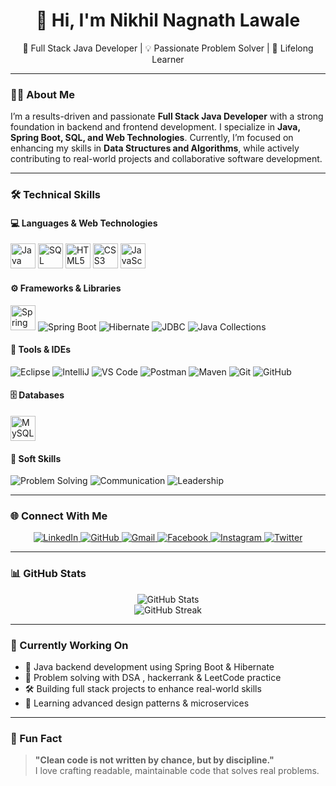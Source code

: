 <h1 align="center">👋 Hi, I'm Nikhil Nagnath Lawale</h1>

<p align="center">
  🚀 Full Stack Java Developer | 💡 Passionate Problem Solver | 🎯 Lifelong Learner
</p>

---

### 🧑‍💻 About Me

I’m a results-driven and passionate **Full Stack Java Developer** with a strong foundation in backend and frontend development. I specialize in **Java, Spring Boot, SQL, and Web Technologies**. Currently, I’m focused on enhancing my skills in **Data Structures and Algorithms**, while actively contributing to real-world projects and collaborative software development.

---

### 🛠️ Technical Skills

#### 💻 Languages & Web Technologies

<p>
  <img src="https://cdn.jsdelivr.net/gh/devicons/devicon/icons/java/java-original.svg" title="Java" alt="Java" width="40" height="40"/>
  <img src="https://cdn.jsdelivr.net/gh/devicons/devicon/icons/mysql/mysql-original.svg" title="SQL" alt="SQL" width="40" height="40"/>
  <img src="https://cdn.jsdelivr.net/gh/devicons/devicon/icons/html5/html5-original.svg" title="HTML5" alt="HTML5" width="40" height="40"/>
  <img src="https://cdn.jsdelivr.net/gh/devicons/devicon/icons/css3/css3-original.svg" title="CSS3" alt="CSS3" width="40" height="40"/>
  <img src="https://cdn.jsdelivr.net/gh/devicons/devicon/icons/javascript/javascript-original.svg" title="JavaScript" alt="JavaScript" width="40" height="40"/>
</p>

#### ⚙️ Frameworks & Libraries

<p>
  <img src="https://cdn.jsdelivr.net/gh/devicons/devicon/icons/spring/spring-original.svg" title="Spring" alt="Spring" width="40" height="40"/>
  <img src="https://img.shields.io/badge/Spring%20Boot-6DB33F?style=for-the-badge&logo=springboot&logoColor=white" alt="Spring Boot"/>
  <img src="https://img.shields.io/badge/Hibernate-59666C?style=for-the-badge&logo=hibernate&logoColor=white" alt="Hibernate"/>
  <img src="https://img.shields.io/badge/JDBC-blue?style=for-the-badge" alt="JDBC"/>
  <img src="https://img.shields.io/badge/Java%20Collections-orange?style=for-the-badge" alt="Java Collections"/>
</p>

#### 🧰 Tools & IDEs

<p>
  <img src="https://img.shields.io/badge/Eclipse-2C2255?style=for-the-badge&logo=eclipse-ide&logoColor=white" alt="Eclipse"/>
  <img src="https://img.shields.io/badge/IntelliJ-000000?style=for-the-badge&logo=intellij-idea&logoColor=white" alt="IntelliJ"/>
  <img src="https://img.shields.io/badge/VS%20Code-007ACC?style=for-the-badge&logo=visual-studio-code&logoColor=white" alt="VS Code"/>
  <img src="https://img.shields.io/badge/Postman-FF6C37?style=for-the-badge&logo=postman&logoColor=white" alt="Postman"/>
  <img src="https://img.shields.io/badge/Maven-C71A36?style=for-the-badge&logo=apache-maven&logoColor=white" alt="Maven"/>
  <img src="https://img.shields.io/badge/Git-F05032?style=for-the-badge&logo=git&logoColor=white" alt="Git"/>
  <img src="https://img.shields.io/badge/GitHub-181717?style=for-the-badge&logo=github&logoColor=white" alt="GitHub"/>
</p>

#### 🗄️ Databases

<p>
  <img src="https://cdn.jsdelivr.net/gh/devicons/devicon/icons/mysql/mysql-original.svg" title="MySQL" alt="MySQL" width="40" height="40"/>
</p>

#### 🧠 Soft Skills

<p>
  <img src="https://img.shields.io/badge/Problem%20Solving-4CAF50?style=for-the-badge" alt="Problem Solving"/>
  <img src="https://img.shields.io/badge/Communication-2196F3?style=for-the-badge" alt="Communication"/>
  <img src="https://img.shields.io/badge/Leadership-FF9800?style=for-the-badge" alt="Leadership"/>
</p>

---

### 🌐 Connect With Me

<p align="center">
  <a href="https://www.linkedin.com/in/nikhillawale1999/" target="_blank">
    <img src="https://img.shields.io/badge/LinkedIn-0077B5?style=for-the-badge&logo=linkedin&logoColor=white" alt="LinkedIn"/>
  </a>
  <a href="https://github.com/Nikhillawale07" target="_blank">
    <img src="https://img.shields.io/badge/GitHub-181717?style=for-the-badge&logo=github&logoColor=white" alt="GitHub"/>
  </a>
  <a href="mailto:nikhillawale2911@gmail.com" target="_blank">
    <img src="https://img.shields.io/badge/Gmail-D14836?style=for-the-badge&logo=gmail&logoColor=white" alt="Gmail"/>
  </a>
  <a href="https://www.facebook.com/nikhil.lawale.7?mibextid=ZbWKwL" target="_blank">
    <img src="https://img.shields.io/badge/Facebook-1877F2?style=for-the-badge&logo=facebook&logoColor=white" alt="Facebook"/>
  </a>
  <a href="https://instagram.com/nikhil_lawale_07" target="_blank">
    <img src="https://img.shields.io/badge/Instagram-E4405F?style=for-the-badge&logo=instagram&logoColor=white" alt="Instagram"/>
  </a>
  <a href="https://twitter.com/nikhil_lawale" target="_blank">
    <img src="https://img.shields.io/badge/Twitter-1DA1F2?style=for-the-badge&logo=twitter&logoColor=white" alt="Twitter"/>
  </a>
</p>

---

### 📊 GitHub Stats

<p align="center">
  <img src="https://github-readme-stats.vercel.app/api?username=Nikhillawale07&show_icons=true&theme=tokyonight" alt="GitHub Stats" />
  <br>
  <img src="https://github-readme-streak-stats.herokuapp.com/?user=Nikhillawale07&theme=tokyonight&hide_border=true" alt="GitHub Streak" />
</p>

---

### 🔭 Currently Working On

- 🚀 Java backend development using Spring Boot & Hibernate  
- 🧠 Problem solving with DSA , hackerrank & LeetCode practice  
- 🛠️ Building full stack projects to enhance real-world skills  
- 🌱 Learning advanced design patterns & microservices

---

### 💬 Fun Fact

> **"Clean code is not written by chance, but by discipline."**  
> I love crafting readable, maintainable code that solves real problems.



